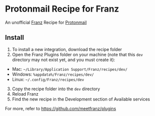 # Protonmail Recipe for Franz

An unofficial [Franz](https://meetfranz.com) Recipe for [Protonmail](https://Protonmail.ch)


## Install

1. To install a new integration, download the recipe folder
2. Open the Franz Plugins folder on your machine (note that this `dev` directory may not exist yet, and you must create it):
  * Mac: `~/Library/Application Support/Franz/recipes/dev/`
  * Windows: `%appdata%/Franz/recipes/dev/`
  * Linux: `~/.config/Franz/recipes/dev`
3. Copy the recipe folder into the `dev` directory
4. Reload Franz
5. Find the new recipe in the Development section of Available services

For more, refer to https://github.com/meetfranz/plugins

